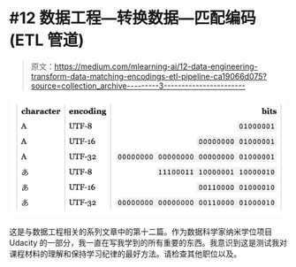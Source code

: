 # #12 数据工程—转换数据—匹配编码(ETL 管道)

> 原文：<https://medium.com/mlearning-ai/12-data-engineering-transform-data-matching-encodings-etl-pipeline-ca19066d075?source=collection_archive---------3----------------------->

![](img/84a456eb751f456d0c4bf856e9fd2557.png)

这是与数据工程相关的系列文章中的第十二篇。作为数据科学家纳米学位项目 Udacity 的一部分，我一直在写我学到的所有重要的东西。我意识到这是测试我对课程材料的理解和保持学习纪律的最好方法。请检查其他职位以及。